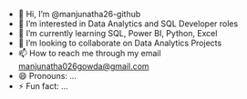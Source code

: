 - 👋 Hi, I’m @manjunatha26-github
- 👀 I’m interested in Data Analytics and SQL Developer roles
- 🌱 I’m currently learning SQL, Power BI, Python, Excel
- 💞️ I’m looking to collaborate on Data Analytics Projects
- 📫 How to reach me through my email manjunatha026gowda@gmail.com
- 😄 Pronouns: ...
- ⚡ Fun fact: ...

<!---
manjunatha26-github/manjunatha26-github is a ✨ special ✨ repository because its `README.md` (this file) appears on your GitHub profile.
You can click the Preview link to take a look at your changes.
--->
